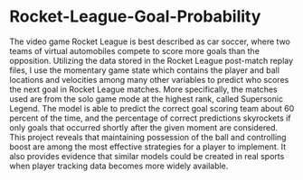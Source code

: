 # Rocket-League-Goal-Probability

The video game Rocket League is best described as car soccer, where two teams of virtual automobiles compete to score more goals than the opposition. Utilizing the data stored in the Rocket League post-match replay files, I use the momentary game state which contains the player and ball locations and velocities among many other variables to predict who scores the next goal in Rocket League matches. More specifically, the matches used are from the solo game mode at the highest rank, called Supersonic Legend. The model is able to predict the correct goal scoring team about 60 percent of the time, and the percentage of correct predictions skyrockets if only goals that occurred shortly after the given moment are considered. This project reveals that maintaining possession of the ball and controlling boost are among the most effective strategies for a player to implement. It also provides evidence that similar models could be created in real sports when player tracking data becomes more widely available. 
